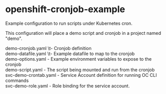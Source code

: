 # openshift-cronjob-example
Example configuration to run scripts under Kubernetes cron.

This configuration will place a demo script and cronjob in a project named "demo".


demo-cronjob.yaml	\t- Cronjob definition<br>
demo-datafile.yaml	\t- Example datafile to map to the cronjob<br>
demo-options.yaml	- Example environment variables to expose to the cronjob<br>
demo-script.yaml	- The script being mounted and run from the cronjob<br>
svc-demo-crontab.yaml	- Service Account definition for running OC CLI commands<br>
svc-demo-role.yaml	- Role binding for the service account.<br>

